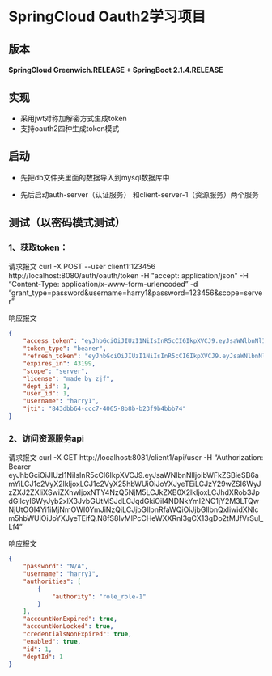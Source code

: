 # SpringCloud Oauth2学习项目

## 版本

#### SpringCloud Greenwich.RELEASE + SpringBoot 2.1.4.RELEASE

## 实现

- 采用jwt对称加解密方式生成token
- 支持oauth2四种生成token模式

## 启动

- 先把db文件夹里面的数据导入到mysql数据库中

- 先后启动auth-server（认证服务） 和client-server-1（资源服务）两个服务

## 测试（以密码模式测试）

### 1、获取token：

请求报文
curl -X POST --user client1:123456 http://localhost:8080/auth/oauth/token -H "accept: application/json"  -H “Content-Type: application/x-www-form-urlencoded”  -d “grant_type=password&username=harry1&password=123456&scope=server”


响应报文

```json
{
    "access_token": "eyJhbGciOiJIUzI1NiIsInR5cCI6IkpXVCJ9.eyJsaWNlbnNlIjoibWFkZSBieSB6amYiLCJ1c2VyX2lkIjoxLCJ1c2VyX25hbWUiOiJoYXJyeTEiLCJzY29wZSI6WyJzZXJ2ZXIiXSwiZXhwIjoxNTY4NzQ5NjM5LCJkZXB0X2lkIjoxLCJhdXRob3JpdGllcyI6WyJyb2xlX3JvbGUtMSJdLCJqdGkiOiI4NDNkYmI2NC1jY2M3LTQwNjUtOGI4Yi1iMjNmOWI0YmJiNzQiLCJjbGllbnRfaWQiOiJjbGllbnQxIiwidXNlcm5hbWUiOiJoYXJyeTEifQ.N8fS8IvMlPcCHeWXXRnI3gCX13gDo2tMJfVrSul_Lf4",
    "token_type": "bearer",
    "refresh_token": "eyJhbGciOiJIUzI1NiIsInR5cCI6IkpXVCJ9.eyJsaWNlbnNlIjoibWFkZSBieSB6amYiLCJ1c2VyX2lkIjoxLCJ1c2VyX25hbWUiOiJoYXJyeTEiLCJzY29wZSI6WyJzZXJ2ZXIiXSwiYXRpIjoiODQzZGJiNjQtY2NjNy00MDY1LThiOGItYjIzZjliNGJiYjc0IiwiZXhwIjoxNTcxMjk4NDM5LCJkZXB0X2lkIjoxLCJhdXRob3JpdGllcyI6WyJyb2xlX3JvbGUtMSJdLCJqdGkiOiIwZDgwZWFiNS0zNzc1LTRjZDktOWEwNC01MWQ2ZWU0MGI5NTEiLCJjbGllbnRfaWQiOiJjbGllbnQxIiwidXNlcm5hbWUiOiJoYXJyeTEifQ.u82nfAiIxWIGNTcXTeIjlIybgnFic0dbeQmVE1f_NIY",
    "expires_in": 43199,
    "scope": "server",
    "license": "made by zjf",
    "dept_id": 1,
    "user_id": 1,
    "username": "harry1",
    "jti": "843dbb64-ccc7-4065-8b8b-b23f9b4bbb74"
}
```

### 2、访问资源服务api

请求报文
curl -X GET http://localhost:8081/client1/api/user  -H “Authorization: Bearer eyJhbGciOiJIUzI1NiIsInR5cCI6IkpXVCJ9.eyJsaWNlbnNlIjoibWFkZSBieSB6amYiLCJ1c2VyX2lkIjoxLCJ1c2VyX25hbWUiOiJoYXJyeTEiLCJzY29wZSI6WyJzZXJ2ZXIiXSwiZXhwIjoxNTY4NzQ5NjM5LCJkZXB0X2lkIjoxLCJhdXRob3JpdGllcyI6WyJyb2xlX3JvbGUtMSJdLCJqdGkiOiI4NDNkYmI2NC1jY2M3LTQwNjUtOGI4Yi1iMjNmOWI0YmJiNzQiLCJjbGllbnRfaWQiOiJjbGllbnQxIiwidXNlcm5hbWUiOiJoYXJyeTEifQ.N8fS8IvMlPcCHeWXXRnI3gCX13gDo2tMJfVrSul_Lf4”


响应报文

```json
{
    "password": "N/A",
    "username": "harry1",
    "authorities": [
        {
            "authority": "role_role-1"
        }
    ],
    "accountNonExpired": true,
    "accountNonLocked": true,
    "credentialsNonExpired": true,
    "enabled": true,
    "id": 1,
    "deptId": 1
}
```

